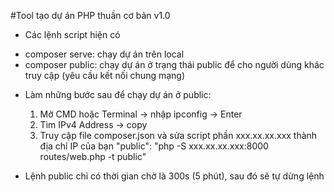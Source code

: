 
#Tool tạo dự án PHP thuần cơ bản v1.0

* Các lệnh script hiện có
 - composer serve: chạy dự án trên local
 - composer public: chạy dự án ở trạng thái public để cho người dùng khác truy cập 
                    (yêu cầu kết nối chung mạng)

* Làm những bước sau để chạy dự án ở public:
    1. Mở CMD hoặc Terminal -> nhập ipconfig -> Enter
    2. Tìm IPv4 Address -> copy
    3. Truy cập file composer.json và sửa script phần xxx.xx.xx.xxx thành địa chỉ IP của bạn
    "public": "php -S xxx.xx.xx.xxx:8000 routes/web.php -t public"

* Lệnh public chỉ có thời gian chờ là 300s (5 phút), sau đó sẽ tự dừng lệnh
